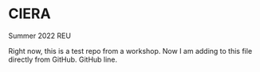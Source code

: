 # CIERA
Summer 2022 REU

Right now, this is a test repo from a workshop.
Now I am adding to this file directly from GitHub.
GitHub line.
